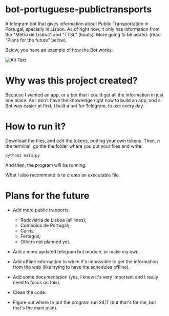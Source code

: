 # bot-portuguese-publictransports
A telegram bot that gives information about Public Transportation in Portugal, specially in Lisbon. 
As of right now, it only has information from the "Metro de Lisboa" and "TTSL" (boats). More going to be added. (read "Plans for the future" below).

Below, you have an example of how the Bot works:

![Alt Text](https://media.giphy.com/media/YnGoodK3UjaUXNKqyv/giphy.gif)

# Why was this project created?
Because I wanted an app, or a bot that I could get all the information in just one place. As I don't have the knowledge right now to build an app, and a Bot was easier at first, I built a bot for Telegram, to use every day.

# How to run it?
Download the files, and edit the tokens, putting your own tokens. 
Then, n the terminal, go the the folder where you put your files and write:

```
python3 main.py
```
And then, the program will be running.

What I also recommend is to create an executable file. 

# Plans for the future
* Add more public tranports:
  * Rodoviária de Lisboa (all lines);
  * Comboios de Portugal;
  * Carris;
  * Fertagus;
  * Others not planned yet.

* Add a more updated telegram bot module, or make my own.

* Add offline information to when it's impossible to get the information from the web (like trying to have the schedules offline).

* Add some documentation (yes, I know it's very important and I really need to focus on this).

* Clean the code.

* Figure out where to put the program run 24/7 (but that's for me, but that's the main plan).
